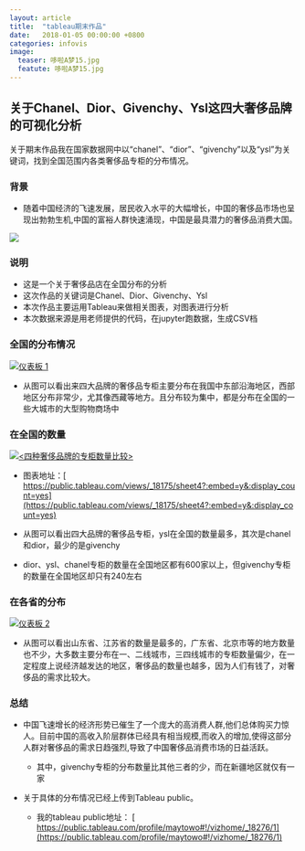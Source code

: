 ```yaml
---
layout: article
title:  "tableau期末作品"
date:   2018-01-05 00:00:00 +0800
categories: infovis
image: 
  teaser: 哆啦A梦15.jpg
  featute: 哆啦A梦15.jpg
---
```








## 关于Chanel、Dior、Givenchy、Ysl这四大奢侈品牌的可视化分析

关于期末作品我在国家数据网中以“chanel”、“dior”、“givenchy”以及“ysl”为关键词，找到全国范围内各类奢侈品专柜的分布情况。

### 背景

+ 随着中国经济的飞速发展，居民收入水平的大幅增长，中国的奢侈品市场也呈现出勃勃生机,中国的富裕人群快速涌现，中国是最具潜力的奢侈品消费大国。

<img src="https://maytowo.github.io/images/T-01.jpg">


### 说明

+ 这是一个关于奢侈品店在全国分布的分析
+ 这次作品的关键词是Chanel、Dior、Givenchy、Ysl
+ 本次作品主要运用Tableau来做相关图表，对图表进行分析
+ 本次数据来源是用老师提供的代码，在jupyter跑数据，生成CSV档


### 全国的分布情况

<div class='tableauPlaceholder' id='viz1515167715789' style='position: relative'><noscript><a href='#'><img alt='仪表板 1 ' src='https:&#47;&#47;public.tableau.com&#47;static&#47;images&#47;_1&#47;_18276&#47;1&#47;1_rss.png' style='border: none' /></a></noscript><object class='tableauViz'  style='display:none;'><param name='host_url' value='https%3A%2F%2Fpublic.tableau.com%2F' /> <param name='embed_code_version' value='3' /> <param name='site_root' value='' /><param name='name' value='_18276&#47;1' /><param name='tabs' value='no' /><param name='toolbar' value='yes' /><param name='static_image' value='https:&#47;&#47;public.tableau.com&#47;static&#47;images&#47;_1&#47;_18276&#47;1&#47;1.png' /> <param name='animate_transition' value='yes' /><param name='display_static_image' value='yes' /><param name='display_spinner' value='yes' /><param name='display_overlay' value='yes' /><param name='display_count' value='yes' /></object></div><script type='text/javascript'>var divElement = document.getElementById('viz1515167715789');var vizElement = divElement.getElementsByTagName('object')[0];vizElement.style.width='1000px';vizElement.style.height='827px';var scriptElement = document.createElement('script');scriptElement.src = 'https://public.tableau.com/javascripts/api/viz_v1.js';vizElement.parentNode.insertBefore(scriptElement, vizElement);</script>

+ 从图可以看出来四大品牌的奢侈品专柜主要分布在我国中东部沿海地区，西部地区分布非常少，尤其像西藏等地方。且分布较为集中，都是分布在全国的一些大城市的大型购物商场中

### 在全国的数量

<div class='tableauPlaceholder' id='viz1515164051437' style='position: relative'><noscript><a href='#'><img alt='&lt;四种奢侈品牌的专柜数量比较&gt; ' src='https:&#47;&#47;public.tableau.com&#47;static&#47;images&#47;_1&#47;_18175&#47;sheet4&#47;1_rss.png' style='border: none' /></a></noscript><object class='tableauViz'  style='display:none;'><param name='host_url' value='https%3A%2F%2Fpublic.tableau.com%2F' /> <param name='embed_code_version' value='3' /> <param name='site_root' value='' /><param name='name' value='_18175&#47;sheet4' /><param name='tabs' value='no' /><param name='toolbar' value='yes' /><param name='static_image' value='https:&#47;&#47;public.tableau.com&#47;static&#47;images&#47;_1&#47;_18175&#47;sheet4&#47;1.png' /> <param name='animate_transition' value='yes' /><param name='display_static_image' value='yes' /><param name='display_spinner' value='yes' /><param name='display_overlay' value='yes' /><param name='display_count' value='yes' /></object></div><script type='text/javascript'>var divElement = document.getElementById('viz1515164051437');var vizElement = divElement.getElementsByTagName('object')[0];vizElement.style.width='100%';vizElement.style.height=(divElement.offsetWidth*0.75)+'px';var scriptElement = document.createElement('script');scriptElement.src = 'https://public.tableau.com/javascripts/api/viz_v1.js';vizElement.parentNode.insertBefore(scriptElement, vizElement);</script>

   + 图表地址：[ https://public.tableau.com/views/_18175/sheet4?:embed=y&:display_count=yes](https://public.tableau.com/views/_18175/sheet4?:embed=y&:display_count=yes)
  

+ 从图可以看出四大品牌的奢侈品专柜，ysl在全国的数量最多，其次是chanel和dior，最少的是givenchy
+ dior、ysl、chanel专柜的数量在全国地区都有600家以上，但givenchy专柜的数量在全国地区却只有240左右

### 在各省的分布

<div class='tableauPlaceholder' id='viz1515168102157' style='position: relative'><noscript><a href='#'><img alt='仪表板 2 ' src='https:&#47;&#47;public.tableau.com&#47;static&#47;images&#47;_1&#47;_18276&#47;2&#47;1_rss.png' style='border: none' /></a></noscript><object class='tableauViz'  style='display:none;'><param name='host_url' value='https%3A%2F%2Fpublic.tableau.com%2F' /> <param name='embed_code_version' value='3' /> <param name='site_root' value='' /><param name='name' value='_18276&#47;2' /><param name='tabs' value='no' /><param name='toolbar' value='yes' /><param name='static_image' value='https:&#47;&#47;public.tableau.com&#47;static&#47;images&#47;_1&#47;_18276&#47;2&#47;1.png' /> <param name='animate_transition' value='yes' /><param name='display_static_image' value='yes' /><param name='display_spinner' value='yes' /><param name='display_overlay' value='yes' /><param name='display_count' value='yes' /></object></div><script type='text/javascript'>var divElement = document.getElementById('viz1515168102157');var vizElement = divElement.getElementsByTagName('object')[0];vizElement.style.width='1000px';vizElement.style.height='827px';var scriptElement = document.createElement('script');scriptElement.src = 'https://public.tableau.com/javascripts/api/viz_v1.js';vizElement.parentNode.insertBefore(scriptElement, vizElement);</script>

+ 从图可以看出山东省、江苏省的数量是最多的，广东省、北京市等的地方数量也不少，大多数主要分布在一、二线城市，三四线城市的专柜数量偏少，在一定程度上说经济越发达的地区，奢侈品的数量也越多，因为人们有钱了，对奢侈品的需求比较大。

### 总结

+ 中国飞速增长的经济形势已催生了一个庞大的高消费人群,他们总体购买力惊人。目前中国的高收入阶层群体已经具有相当规模,而收入的增加,使得这部分人群对奢侈品的需求日趋强烈,导致了中国奢侈品消费市场的日益活跃。
    + 其中，givenchy专柜的分布数量比其他三者的少，而在新疆地区就仅有一家
   
    
+ 关于具体的分布情况已经上传到Tableau public。

  + 我的tableau public地址： [ https://public.tableau.com/profile/maytowo#!/vizhome/_18276/1](https://public.tableau.com/profile/maytowo#!/vizhome/_18276/1)